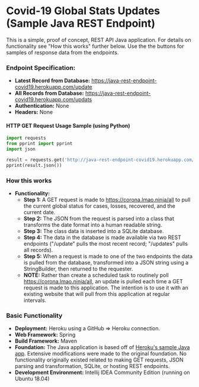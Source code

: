 # Covid-19 Global Stats Updates (Sample Java REST Endpoint)

This is a simple, proof of concept, REST API Java application. For details on functionality see "How this works" further below. Use the the buttons for samples of response data from the endpoints.

### Endpoint Specification:
- **Latest Record from Database:** https://java-rest-endpoint-covid19.herokuapp.com/update
- **All Records from Database:** https://java-rest-endpoint-covid19.herokuapp.com/updats
- **Authentication:** None
- **Headers:** None

#### HTTP GET Request Usage Sample (using Python)
```python
import requests
from pprint import pprint
import json

result = requests.get('http://java-rest-endpoint-covid19.herokuapp.com/updates')
pprint(result.json())
```

### How this works
- **Functionality:**
  - **Step 1:** A GET request is made to https://corona.lmao.ninja/all to pull the current global status for cases, losses, recovered, and the current date.
  - **Step 2:** The JSON from the request is parsed into a class that transforms the date format into a human readable string.
  - **Step 3:** The class data is inserted into a SQLite database.
  - **Step 4:** The data in the database is made available via two REST endpoints ("/update" pulls the most recent record;   "/updates" pulls all records).
  - **Step 5:** When a request is made to one of the two endpoints the data is pulled from the database, transformed into a JSON string using a StringBuilder, then returned to the requester.
  - **NOTE:** Rather than create a scheduled task to routinely poll https://corona.lmao.ninja/all, an update is pulled each time a GET request is made to this application. The intention is to use it with an existing website that will pull from this application at regular intervals.
 
### Basic Functionality
- **Deployment:** Heroku using a GitHub => Heroku connection.
- **Web Framework:** Spring
- **Build Framework:** Maven
- **Foundation:** The Java application is based off of [Heroku's sample Java app]. Extensive modifications were made to the original foundation. No functionality originally existed related to making GET requests, JSON parsing and transformation, SQLite, or hosting REST endpoints.
- **Development Environment:** Intellij IDEA Community Edition (running on Ubuntu 18.04)

[Heroku's sample Java app]: https://github.com/heroku/java-getting-started
